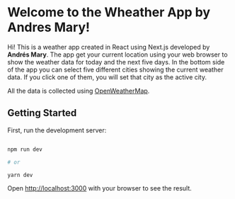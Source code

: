 # Welcome to the Wheather App by Andres Mary!

Hi! This is a weather app created in React using Next.js developed by **Andrés Mary**.
The app get your current location using your web browser to show the weather data for today and the next five days. In the bottom side of the app you can select five different cities showing the current weather data. If you click one of them, you will set that city as the active city.

All the data is collected using [OpenWeatherMap](openweathermap.org).
 

## Getting Started

  

First, run the development server:

  

```bash

npm run dev

# or

yarn dev

```

  

Open [http://localhost:3000](http://localhost:3000) with your browser to see the result.